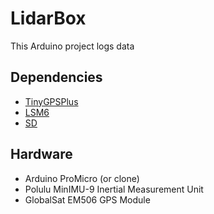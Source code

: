 # LidarBox

This Arduino project logs data

## Dependencies

- [TinyGPSPlus](https://docs.arduino.cc/libraries/tinygpsplus/)
- [LSM6](https://docs.arduino.cc/libraries/lsm6/)
- [SD](https://docs.arduino.cc/libraries/sd/)

## Hardware

- Arduino ProMicro (or clone)
- Polulu MinIMU-9 Inertial Measurement Unit
- GlobalSat EM506 GPS Module
